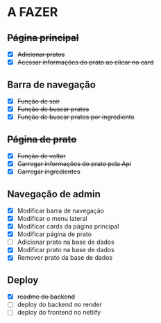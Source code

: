 # A FAZER 

## ~~Página principal~~
- [x] ~~Adicionar pratos~~
- [x] ~~Acessar informações do prato ao clicar no card~~

## Barra de navegação
- [x] ~~Função de sair~~
- [x] ~~Função de buscar pratos~~
- [x] ~~Função de buscar pratos por ingrediente~~

## ~~Página de prato~~

- [x] ~~Função de voltar~~
- [X] ~~Carregar informações do prato pela Api~~ 
- [x] ~~Carregar ingredientes~~

## Navegação de admin
- [x] Modificar barra de navegação
- [x] Modificar o menu lateral
- [x] Modificar cards da página principal
- [x] Modificar página de prato
- [ ] Adicionar prato na base de dados
- [x] Modificar prato na base de dados
- [x] Remover prato da base de dados

## Deploy 

- [x] ~~readme do backend~~
- [ ] deploy do backend no render
- [ ] deploy do frontend no netlify
